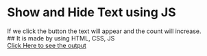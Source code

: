 # Show and Hide Text using JS
If we click the button the text will appear and the count will increase. <br> ## It is made by using HTML, CSS, JS
<br> [Click Here to see the output](https://syamshowtext.ccbp.tech)
